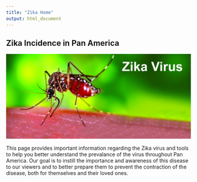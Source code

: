 ```yaml
---
title: "Zika Home"
output: html_document
---
```


## Zika Incidence in Pan America 

![picture_of_mosquito](picture_of_mosquito.jpg)
 
  This page provides important information regarding the Zika virus and tools to help you better understand the prevalance of the virus throughout Pan America. Our goal is to instill the importance and awareness of this disease to our viewers and to better prepare them to prevent the contraction of the disease, both for themselves and their loved ones.

